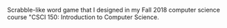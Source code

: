 Scrabble-like word game that I designed in my Fall 2018 computer science course 
"CSCI 150: Introduction to Computer Science. 
